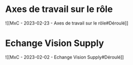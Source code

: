 # Axes de travail sur le rôle

![[MxC - 2023-02-23 - Axes de travail sur le rôle#Déroulé]]

# Echange Vision Supply

![[MxC - 2023-02-02 - Echange Vision Supply#Déroulé]]
